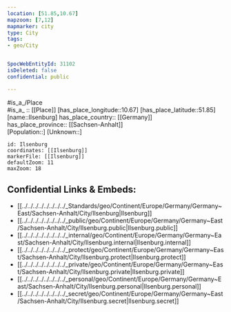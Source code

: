 ```yaml
---
location: [51.85,10.67] 
mapzoom: [7,12] 
mapmarker: city 
type: City
tags:
- geo/City


SpocWebEntityId: 31102
isDeleted: false
confidential: public

---
```

#is_a_/Place  
#is_a_ :: [[Place]] 
[has_place_longitude::10.67] 
[has_place_latitude::51.85] 
[name::Ilsenburg] 
has_place_country:: [[Germany]]  
has_place_province:: [[Sachsen-Anhalt]]  
[Population::] 
[Unknown::] 


```leaflet
id: Ilsenburg
coordinates: [[Ilsenburg]] 
markerFile: [[Ilsenburg]] 
defaultZoom: 11 
maxZoom: 18
```


## Confidential Links & Embeds: 
- [[../../../../../../../../_Standards/geo/Continent/Europe/Germany/Germany~East/Sachsen-Anhalt/City/Ilsenburg|Ilsenburg]] 
- [[../../../../../../../../_public/geo/Continent/Europe/Germany/Germany~East/Sachsen-Anhalt/City/Ilsenburg.public|Ilsenburg.public]] 
- [[../../../../../../../../_internal/geo/Continent/Europe/Germany/Germany~East/Sachsen-Anhalt/City/Ilsenburg.internal|Ilsenburg.internal]] 
- [[../../../../../../../../_protect/geo/Continent/Europe/Germany/Germany~East/Sachsen-Anhalt/City/Ilsenburg.protect|Ilsenburg.protect]] 
- [[../../../../../../../../_private/geo/Continent/Europe/Germany/Germany~East/Sachsen-Anhalt/City/Ilsenburg.private|Ilsenburg.private]] 
- [[../../../../../../../../_personal/geo/Continent/Europe/Germany/Germany~East/Sachsen-Anhalt/City/Ilsenburg.personal|Ilsenburg.personal]] 
- [[../../../../../../../../_secret/geo/Continent/Europe/Germany/Germany~East/Sachsen-Anhalt/City/Ilsenburg.secret|Ilsenburg.secret]] 
